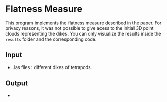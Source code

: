 # Flatness Measure

This program implements the flatness measure described in the paper.
For privacy reasons, it was not possible to give acess to the initial 3D point clouds representing the dikes. You can only visualize the results inside the `results` folder and the corresponding code.  

## Input 

- .las files : different dikes of tetrapods.

## Output 

- 
